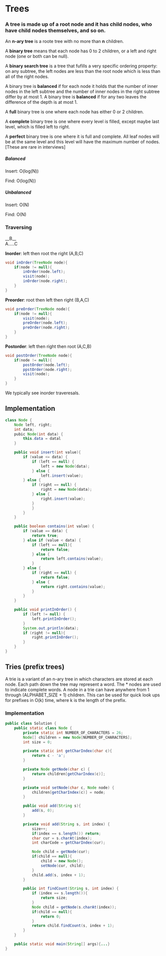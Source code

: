 # Trees

### A tree is made up of a root node and it has child nodes, who have child nodes themselves, and so on.

An **__n-ary tree__** is a roote tree with no more than **__n__** children.

A **__binary tree__** means that each node has 0 to 2 children, or a left and right node (one or both can be null).

A **__binary search tree__** is a tree that fufills a very specific ordering property: on any subtree, the left nodes are less than the root node which is less than all of the right nodes.

A binary tree is **balanced** if for each node it holds that the number of inner nodes in the left subtree and the number of inner nodes in the right subtree differ by at most 1. A binary tree is **balanced** if for any two leaves the difference of the depth is at most 1.

A **__full__** binary tree is one where each node has either 0 or 2 children.

A **__complete__** binary tree is one where every level is filled, except maybe last level, which is filled left to right.

A **__perfect__** binary tree is one where it is full and complete. All leaf nodes will be at the same level and this level will have the maximum number of nodes. [These are rare in interviews]

##### Balanced
Insert: O(log(N))

Find: O(log(N))

##### Unbalanced
Insert: O(N)

Find: O(N)


### Traversing
\_\_B\_\_  
A\.\.\.\.\.C

**Inorder**: left then root the right (A,B,C)
```java
void inOrder(TreeNode node){
	if(node != null){
		inOrder(node.left);
		visit(node);
		inOrder(node.right);
	}
}
```

**Preorder**: root then left then right (B,A,C)
```java
void preOrder(TreeNode node){
	if(node != null){
		visit(node);
		preOrder(node.left);
		preOrder(node.right);
	}
}
```

**Postorder**: left then right then root (A,C,B)
```java
void postOrder(TreeNode node){
	if(node != null){
		postOrder(node.left);
		ppstOrder(node.right);
		visit(node);
	}
}
```


We typically see inorder traveresals.


## Implementation

```java
class Node {
	Node left, right;
	int data;
	pubic Node(int data) {
		this.data = datal
	}

	public void insert(int value){
		if (value <= data) {
			if (left == null) {
				left = new Node(data);
			} else {
				left.insert(value);
		} else {
			if (right == null) {
				right = new Node(data);
			} else {
				right.insert(value);
			}
			}
		}
	}

	public boolean contains(int value) {
		if (value == data) {
			return true;
		} else if (value < data) {
			if (left == null){
				return false;
			} else {
				return left.contains(value);
			}
		} else {
			if (right == null) {
				return false;
			} else {
				return right.contains(value);
			}
		}
	}

	public void printInOrder() {
		if (left != null) {
			left.printInOrder();
		}
		System.out.println(data);
		if (right != null){
			right.printInOrder();
		}
	}
}
```

## Tries (prefix trees)
A trie is a variant of an n-ary tree in which characters are stored at each node. Each path down the tree may represent a word. The * nodes are used to indicate complete words. A node in a trie can have anywhere from 1 through (ALPHABET_SIZE + 1) children.  This can be used for quick look ups for prefixes in O(k) time, where k is the length of the prefix.

### Implementation
```java
public class Solution {
	public static class Node {
		private static int NUMBER_OF_CHARACTERS = 26;
		Node[] children = new Node[NUMBER_OF_CHARACTERS];
		int size = 0;

		private static int getCharIndex(char c){
			return c - 'a';
		}

		private Node getNode(char c) {
			return children[getCharIndex(c)];
		}

		private void setNode(char c, Node node) {
			children[getCharIndex(c)] = node;
		}

		public void add(String s){
			add(s, 0);
		}

		private void add(String s, int index) {
			size++;
			if(index == s.length()) return;
			char cur = s.charAt(index);
			int charCode = getCharIndex(cur);

			Node child = getNode(cur);
			if(child == null){
				child = new Node();
				setNode(cur, child);
			}
			child.add(s, index + 1);
		}

		public int findCount(String s, int index) {
			if (index == s.length()){
				return size;
			}
			Node child = getNode(s.charAt(index));
			if(child == null){
				return 0;
			}
			return child.findCount(s, index + 1);
		}
	}

	public static void main(String[] args){...}
}
```